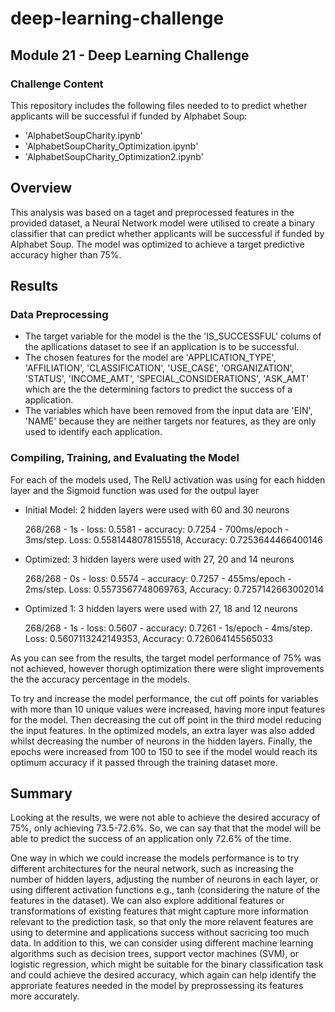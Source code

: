 # deep-learning-challenge
## Module 21 - Deep Learning Challenge

### Challenge Content

This repository includes the following files needed to to predict whether applicants will be successful if funded by Alphabet Soup:

- 'AlphabetSoupCharity.ipynb'
- 'AlphabetSoupCharity_Optimization.ipynb'
- 'AlphabetSoupCharity_Optimization2.ipynb'


## Overview

This analysis was based on a taget and preprocessed features in the provided dataset, a Neural Network model were utilised to create a binary classifier that can predict whether applicants will be successful if funded by Alphabet Soup. The model was optimized to achieve a target predictive accuracy higher than 75%.


## Results

### Data Preprocessing

- The target variable for the model is the the 'IS_SUCCESSFUL' colums of the apllications dataset to see if an application is to be successful.
- The chosen features for the model are 'APPLICATION_TYPE', 'AFFILIATION', 'CLASSIFICATION', 'USE_CASE', 'ORGANIZATION', 'STATUS', 'INCOME_AMT', 'SPECIAL_CONSIDERATIONS', 'ASK_AMT' which are the the determining factors to predict the success of a application.
- The variables which have been removed from the input data are 'EIN', 'NAME' because they are neither targets nor features, as they are only used to identify each application.

### Compiling, Training, and Evaluating the Model

For each of the models used, The RelU activation was using for each hidden layer and the Sigmoid function was used for the outpul layer

 - Initial Model: 2 hidden layers were used with 60 and 30 neurons
   
   268/268 - 1s - loss: 0.5581 - accuracy: 0.7254 - 700ms/epoch - 3ms/step.
   Loss: 0.5581448078155518, Accuracy: 0.7253644466400146

 - Optimized: 3 hidden layers were used with 27, 20 and 14 neurons
   
   268/268 - 0s - loss: 0.5574 - accuracy: 0.7257 - 455ms/epoch - 2ms/step.
   Loss: 0.5573567748069763, Accuracy: 0.7257142663002014

 - Optimized 1: 3 hidden layers were used with 27, 18 and 12 neurons
   
   268/268 - 1s - loss: 0.5607 - accuracy: 0.7261 - 1s/epoch - 4ms/step.
   Loss: 0.5607113242149353, Accuracy: 0.726064145565033

As you can see from the results, the target model performance of 75% was not achieved, however thorugh optimization there were slight improvements the the accuracy percentage in the models.

To try and increase the model performance, the cut off points for variables with more than 10 unique values were increased, having more input features for the model. Then decreasing the cut off point in the third model reducing the input features. In the optimized models, an extra layer was also added whilst decreasing the number of neurons in the hidden layers. Finally, the epochs were increased from 100 to 150 to see if the model would reach its optimum accuracy if it passed through the training dataset more.


## Summary

Looking at the results, we were not able to achieve the desired accuracy of 75%, only achieving 73.5-72.6%. So, we can say that that the model will be able to predict the success of an application only 72.6% of the time.

One way in which we could increase the models performance is to try different architectures for the neural network, such as increasing the number of hidden layers, adjusting the number of neurons in each layer, or using different activation functions e.g., tanh (considering the nature of the features in the dataset). We can also explore additional features or transformations of existing features that might capture more information relevant to the prediction task, so that only the more relavent features are using to determine and applications success without sacricing too much data. In addition to this, we can consider using different machine learning algorithms such as decision trees, support vector machines (SVM), or logistic regression, which might be suitable for the binary classification task and could achieve the desired accuracy, which again can help identify the approriate features needed in the model by preprossessing its features more accurately.





